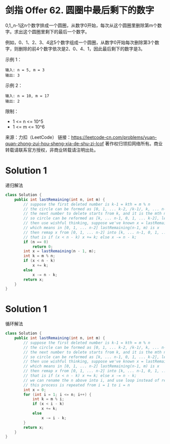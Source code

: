 # 剑指 Offer 62. 圆圈中最后剩下的数字

0,1,,n-1这n个数字排成一个圆圈，从数字0开始，每次从这个圆圈里删除第m个数字。求出这个圆圈里剩下的最后一个数字。

例如，0、1、2、3、4这5个数字组成一个圆圈，从数字0开始每次删除第3个数字，则删除的前4个数字依次是2、0、4、1，因此最后剩下的数字是3。

示例 1：
```
输入: n = 5, m = 3
输出: 3
```
示例 2：
```
输入: n = 10, m = 17
输出: 2
```
限制：
+ 1 <= n <= 10^5
+ 1 <= m <= 10^6

来源：力扣（LeetCode）
链接：https://leetcode-cn.com/problems/yuan-quan-zhong-zui-hou-sheng-xia-de-shu-zi-lcof
著作权归领扣网络所有。商业转载请联系官方授权，非商业转载请注明出处。

# Solution 1
递归解法  
``` java
class Solution {
    public int lastRemaining(int n, int m) {
        // suppose the first deleted number is k-1 = kth = m % n
        // the circle can be formed as [0, 1, ... k-2, /k-1/, k, ... n-1]
        // the next number to delete starts from k, and it is the mth number
        // so circle can be reformed as [k, ... n-1, 0, 1, ... k-2], length = n-1
        // then use wishful thinking, suppose we've known x = lastRemaining(n-1, m)
        // which means in [0, 1, ... n-2] lastRemaining(n-1, m) is x
        // then remap x from [0, 1, ... n-2] into [k, ... n-1, 0, 1, ... k-2]
        // that is if (x < n - k) x += k; else x -= n - k;
        if (n == 0)
            return 0;
        int x = lastRemaining(n - 1, m);
        int k = m % n;
        if (x < n - k)
            x += k;
        else
            x -= n - k;
        return x;
    }
}
```

# Solution 1
循环解法  
``` java
class Solution {
    public int lastRemaining(int n, int m) {
        // suppose the first deleted number is k-1 = kth = m % n
        // the circle can be formed as [0, 1, ... k-2, /k-1/, k, ... n-1]
        // the next number to delete starts from k, and it is the mth number
        // so circle can be reformed as [k, ... n-1, 0, 1, ... k-2], length = n-1
        // then use wishful thinking, suppose we've known x = lastRemaining(n-1, m)
        // which means in [0, 1, ... n-2] lastRemaining(n-1, m) is x
        // then remap x from [0, 1, ... n-2] into [k, ... n-1, 0, 1, ... k-2]
        // that is if (x < n - k) x += k; else x -= n - k;
        // we can rename the n above into i, and use loop instead of recursion
        // this process is repeated from i = 1 to i = n
        int x = 0;
        for (int i = 1; i <= n; i++) {
            int k = m % i;
            if (x < i - k)
                x += k;
            else
                x -= i - k;
        }
        return x;
    }
}
```
